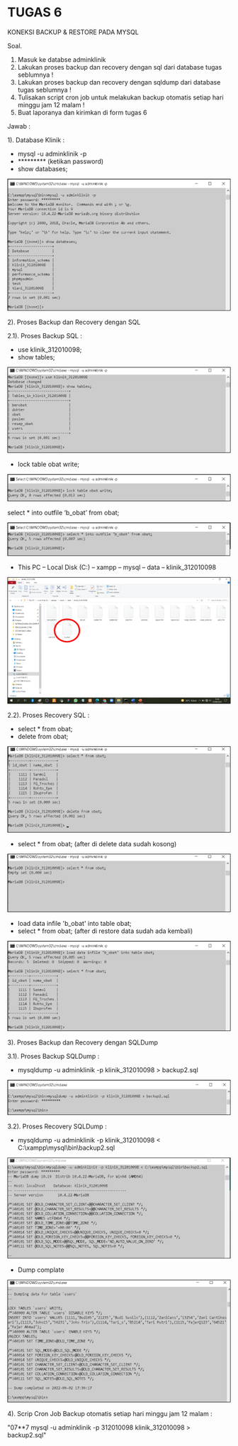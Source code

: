 # TUGAS 6

KONEKSI BACKUP & RESTORE PADA MYSQL

Soal.
1.	Masuk ke databse adminklinik
2.	Lakukan proses backup dan recovery dengan sql dari database tugas seblumnya !
3.	Lakukan proses backup dan recovery dengan sqldump dari database tugas seblumnya !
4.	Tulisakan script cron job untuk melakukan backup otomatis setiap hari minggu jam 12 malam ! 
5.	Buat laporanya dan kirimkan di form tugas 6

Jawab : 


1). Database Klinik :

-	mysql -u adminklinik -p
-	********* (ketikan password)
-	show databases;

<img src="masuk.png" img>
            
2). Proses Backup dan Recovery dengan SQL

2.1). Proses Backup SQL : 

-	use klinik_312010098;
-	show tables;

<img src="tables.png" img>

-	lock table obat write;

<img src="lock.png" img>

select * into outfile ‘b_obat’ from obat;

<img src="into.png" img>

-	This PC – Local Disk (C:) – xampp – mysql – data – klinik_312010098

<img src="PC.png" img>


2.2). Proses Recovery SQL :

-	select * from obat;
-	delete from obat;

<img src="delete.png" img>

-	select * from obat; (after di delete data sudah kosong)

<img src="cek.png" img>

-	load data infile 'b_obat' into table obat;
-	select * from obat; (after di restore data sudah ada kembali)

<img src="after.png" img>

3). Proses Backup dan Recovery dengan SQLDump

3.1). Proses Backup SQLDump :
-	mysqldump -u adminklinik -p klinik_312010098 > backup2.sql
<img src="d1.png" img>

3.2). Proses Recovery SQLDump :

-	mysqldump -u adminklinik -p klinik_312010098 < C:\xampp\mysql\bin\backup2.sql

<img src="d2.png" img>

-	Dump complate 

<img src="d3.png" img>

4). Scrip Cron Job Backup otomatis setiap hari minggu jam 12 malam :

"07**7 mysql -u adminklinik -p 312010098 klinik_312010098 > backup2.sql"
